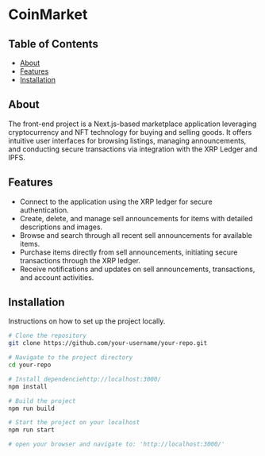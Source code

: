 # CoinMarket

## Table of Contents

- [About](#about)
- [Features](#features)
- [Installation](#installation)

## About

The front-end project is a Next.js-based marketplace application leveraging cryptocurrency and NFT technology for buying and selling goods. It offers intuitive user interfaces for browsing listings, managing announcements, and conducting secure transactions via integration with the XRP Ledger and IPFS.

## Features

- Connect to the application using the XRP ledger for secure authentication.
- Create, delete, and manage sell announcements for items with detailed descriptions and images.
- Browse and search through all recent sell announcements for available items.
- Purchase items directly from sell announcements, initiating secure transactions through the XRP ledger.
- Receive notifications and updates on sell announcements, transactions, and account activities.

## Installation

Instructions on how to set up the project locally.

```bash
# Clone the repository
git clone https://github.com/your-username/your-repo.git

# Navigate to the project directory
cd your-repo

# Install dependenciehttp://localhost:3000/
npm install

# Build the project
npm run build

# Start the project on your localhost
npm run start

# open your browser and navigate to: 'http://localhost:3000/'
